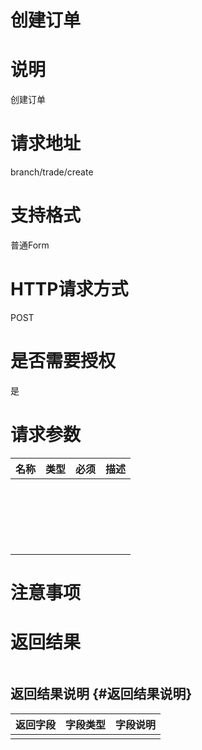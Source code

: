 # 创建订单

# 说明

创建订单

# 请求地址

branch/trade/create

# 支持格式

普通Form

# HTTP请求方式

POST

# 是否需要授权

是

# 请求参数

| 名称 | 类型 | 必须 | 描述 |
| --- | --- | --- | --- |
|  |  |  |  |
|  |  |  |  |
|  |  |  |  |
|  |  |  |  |
|  |  |  |  |
|  |  |  |  |
|  |  |  |  |
|  |  |  |  |
|  |  |  |  |
|  |  |  |  |
|  |  |  |  |
|  |  |  |  |
|  |  |  |  |
|  |  |  |  |
|  |  |  |  |
|  |  |  |  |
|  |  |  |  |
|  |  |  |  |
|  |  |  |  |
|  |  |  |  |

# 注意事项

# 返回结果

```

```

## 返回结果说明 {#返回结果说明}

| 返回字段 | 字段类型 | 字段说明 |
| :--- | :--- | :--- |
|  |  |  |



